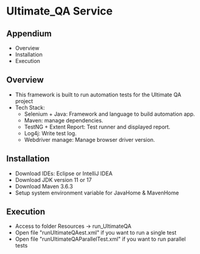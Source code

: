 # Ultimate_QA Service
## Appendium
* Overview
* Installation
* Execution


## Overview
* This framework is built to run automation tests for the Ultimate QA project
* Tech Stack:
  -  Selenium + Java: Framework and language to build automation app.
  -  Maven: manage dependencies.
  -  TestNG + Extent Report: Test runner and displayed report.
  -  Log4j: Write test log.
  -  Webdriver manage: Manage browser driver version.

## Installation
* Download IDEs: Eclipse or IntelliJ IDEA
* Download JDK version 11 or 17
* Download Maven 3.6.3
* Setup system environment variable for JavaHome & MavenHome

## Execution
* Access to folder Resources -> run_UltimateQA
* Open file "runUltimateQAest.xml" if you want to run a single test
* Open file "runUltimateQAParallelTest.xml" if you want to run parallel tests
